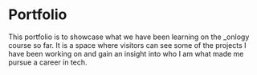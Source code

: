 # Portfolio

This portfolio is to showcase what we have been learning on the _onlogy course so far. It is a space where visitors can see some of the projects I have been working on and gain an insight into who I am what made me pursue a career in tech.